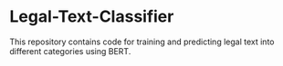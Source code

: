 # Legal-Text-Classifier
This repository contains code for training and predicting legal text into different categories using BERT.

